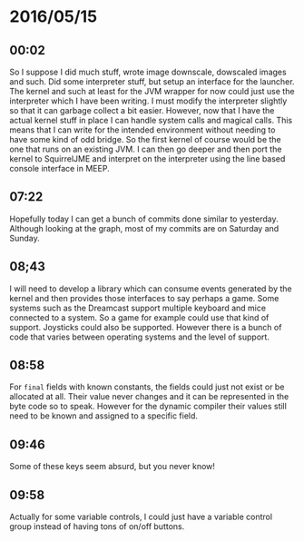 # 2016/05/15

## 00:02

So I suppose I did much stuff, wrote image downscale, dowscaled images and
such. Did some interpreter stuff, but setup an interface for the launcher.
The kernel and such at least for the JVM wrapper for now could just use the
interpreter which I have been writing. I must modify the interpreter slightly
so that it can garbage collect a bit easier. However, now that I have the
actual kernel stuff in place I can handle system calls and magical calls. This
means that I can write for the intended environment without needing to have
some kind of odd bridge. So the first kernel of course would be the one that
runs on an existing JVM. I can then go deeper and then port the kernel to
SquirrelJME and interpret on the interpreter using the line based console
interface in MEEP.

## 07:22

Hopefully today I can get a bunch of commits done similar to yesterday.
Although looking at the graph, most of my commits are on Saturday and Sunday.

## 08;43

I will need to develop a library which can consume events generated by the
kernel and then provides those interfaces to say perhaps a game. Some systems
such as the Dreamcast support multiple keyboard and mice connected to a system.
So a game for example could use that kind of support. Joysticks could also be
supported. However there is a bunch of code that varies between operating
systems and the level of support.

## 08:58

For `final` fields with known constants, the fields could just not exist or
be allocated at all. Their value never changes and it can be represented in
the byte code so to speak. However for the dynamic compiler their values
still need to be known and assigned to a specific field.

## 09:46

Some of these keys seem absurd, but you never know!

## 09:58

Actually for some variable controls, I could just have a variable control
group instead of having tons of on/off buttons.

